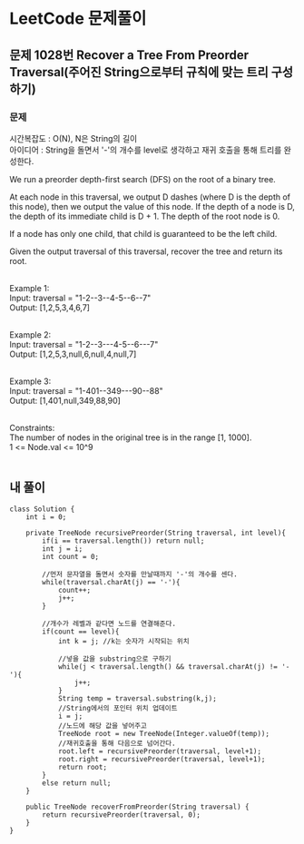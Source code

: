 # LeetCode 문제풀이

## 문제 1028번 Recover a Tree From Preorder Traversal(주어진 String으로부터 규칙에 맞는 트리 구성하기)
### 문제<br>
시간복잡도 : O(N), N은 String의 길이<br>
아이디어 : String을 돌면서 '-'의 개수를 level로 생각하고 재귀 호출을 통해 트리를 완성한다.<br>

We run a preorder depth-first search (DFS) on the root of a binary tree.

At each node in this traversal, we output D dashes (where D is the depth of this node), then we output the value of this node.  If the depth of a node is D, the depth of its immediate child is D + 1.  The depth of the root node is 0.

If a node has only one child, that child is guaranteed to be the left child.

Given the output traversal of this traversal, recover the tree and return its root.<br><br> 

Example 1:<br>
Input: traversal = "1-2--3--4-5--6--7"<br>
Output: [1,2,5,3,4,6,7]<br><br>

Example 2:<br>
Input: traversal = "1-2--3---4-5--6---7"<br>
Output: [1,2,5,3,null,6,null,4,null,7]<br><br>

Example 3:<br>
Input: traversal = "1-401--349---90--88"<br>
Output: [1,401,null,349,88,90]<br><br>

Constraints:<br>
The number of nodes in the original tree is in the range [1, 1000].<br>
1 <= Node.val <= 10^9<br><br>

## 내 풀이
```
class Solution {
    int i = 0;
    
    private TreeNode recursivePreorder(String traversal, int level){
        if(i == traversal.length()) return null;
        int j = i;
        int count = 0;

        //먼저 문자열을 돌면서 숫자를 만날때까지 '-'의 개수를 센다.
        while(traversal.charAt(j) == '-'){
            count++;
            j++;
        }

        //개수가 레벨과 같다면 노드를 연결해준다.
        if(count == level){
            int k = j; //k는 숫자가 시작되는 위치

            //넣을 값을 substring으로 구하기
            while(j < traversal.length() && traversal.charAt(j) != '-'){
                j++;
            }
            String temp = traversal.substring(k,j);
            //String에서의 포인터 위치 업데이트
            i = j;
            //노드에 해당 값을 넣어주고
            TreeNode root = new TreeNode(Integer.valueOf(temp));
            //재귀호출을 통해 다음으로 넘어간다.
            root.left = recursivePreorder(traversal, level+1);
            root.right = recursivePreorder(traversal, level+1);
            return root;
        }
        else return null;
    }

    public TreeNode recoverFromPreorder(String traversal) {
        return recursivePreorder(traversal, 0);        
    }
}
```